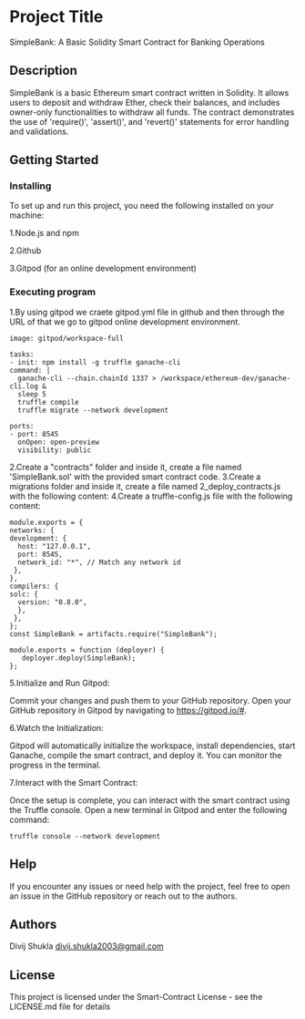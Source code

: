 # Project Title

SimpleBank: A Basic Solidity Smart Contract for Banking Operations

## Description

SimpleBank is a basic Ethereum smart contract written in Solidity. It allows users to deposit and withdraw Ether, check their balances, and includes owner-only functionalities to withdraw all funds. The contract demonstrates the use of 'require()', 'assert()', and 'revert()' statements for error handling and validations.

## Getting Started


### Installing

To set up and run this project, you need the following installed on your machine:

1.Node.js and npm

2.Github

3.Gitpod (for an online development environment)


### Executing program

1.By using gitpod we craete gitpod.yml file in github and then through the URL of that we go to gitpod online development environment.


    image: gitpod/workspace-full

    tasks:
    - init: npm install -g truffle ganache-cli
    command: |
      ganache-cli --chain.chainId 1337 > /workspace/ethereum-dev/ganache-cli.log &
      sleep 5
      truffle compile
      truffle migrate --network development

    ports:
    - port: 8545
      onOpen: open-preview
      visibility: public   


2.Create a "contracts" folder and inside it, create a file named 'SimpleBank.sol' with the provided smart contract code.
3.Create a migrations folder and inside it, create a file named 2_deploy_contracts.js with the following content:
4.Create a truffle-config.js file with the following content:

    module.exports = {
    networks: {
    development: {
      host: "127.0.0.1",
      port: 8545,
      network_id: "*", // Match any network id
     },
    },
    compilers: {
    solc: {
      version: "0.8.0",
      },
     },
    };
    const SimpleBank = artifacts.require("SimpleBank");

    module.exports = function (deployer) {
       deployer.deploy(SimpleBank);
    };


5.Initialize and Run Gitpod:

Commit your changes and push them to your GitHub repository.
Open your GitHub repository in Gitpod by navigating to https://gitpod.io/#<your-repo-url>.

6.Watch the Initialization:

Gitpod will automatically initialize the workspace, install dependencies, start Ganache, compile the smart contract, and deploy it.
You can monitor the progress in the terminal.

7.Interact with the Smart Contract:

Once the setup is complete, you can interact with the smart contract using the Truffle console. Open a new terminal in Gitpod and enter the following command:
                                                                            
    truffle console --network development



## Help

If you encounter any issues or need help with the project, feel free to open an issue in the GitHub repository or reach out to the authors.


## Authors

Divij Shukla
divij.shukla2003@gmail.com

## License

This project is licensed under the Smart-Contract License - see the LICENSE.md file for details
